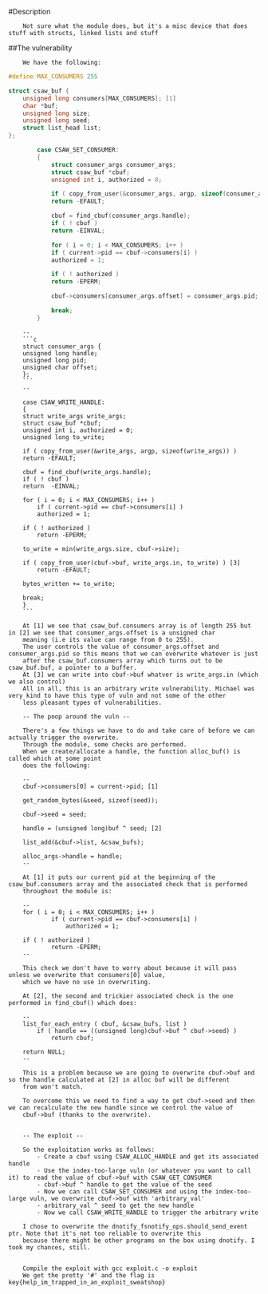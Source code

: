 #Description

        Not sure what the module does, but it's a misc device that does stuff with structs, linked lists and stuff
        
##The vulnerability

        We have the following:
```c        
#define MAX_CONSUMERS 255

struct csaw_buf {
    unsigned long consumers[MAX_CONSUMERS]; [1]
    char *buf;
    unsigned long size;
    unsigned long seed;
    struct list_head list;
};
```
```c 
        case CSAW_SET_CONSUMER:
        {
            struct consumer_args consumer_args;
            struct csaw_buf *cbuf;
            unsigned int i, authorized = 0;

            if ( copy_from_user(&consumer_args, argp, sizeof(consumer_args)) )
            return -EFAULT;

            cbuf = find_cbuf(consumer_args.handle);
            if ( ! cbuf )
            return -EINVAL;

            for ( i = 0; i < MAX_CONSUMERS; i++ )
            if ( current->pid == cbuf->consumers[i] )
            authorized = 1;

            if ( ! authorized )
            return -EPERM;

            cbuf->consumers[consumer_args.offset] = consumer_args.pid; [2]

            break;
        }
```
        --
        ```c
        struct consumer_args {
        unsigned long handle;
        unsigned long pid;
        unsigned char offset;
        };
        ```
        --

        case CSAW_WRITE_HANDLE:
        {
        struct write_args write_args;
        struct csaw_buf *cbuf;
        unsigned int i, authorized = 0;
        unsigned long to_write;

        if ( copy_from_user(&write_args, argp, sizeof(write_args)) )
        return -EFAULT;

        cbuf = find_cbuf(write_args.handle);
        if ( ! cbuf )
        return  -EINVAL;

        for ( i = 0; i < MAX_CONSUMERS; i++ )
            if ( current->pid == cbuf->consumers[i] )
            authorized = 1;

        if ( ! authorized )
            return -EPERM;

        to_write = min(write_args.size, cbuf->size);

        if ( copy_from_user(cbuf->buf, write_args.in, to_write) ) [3]
            return -EFAULT;

        bytes_written += to_write;

        break;
        }
        ```
        
        At [1] we see that csaw_buf.consumers array is of length 255 but in [2] we see that consumer_args.offset is a unsigned char
        meaning (i.e its value can range from 0 to 255).
        The user controls the value of consumer_args.offset and consumer_args.pid so this means that we can overwrite whatever is just
        after the csaw_buf.consumers array which turns out to be csaw_buf.buf, a pointer to a buffer.
        At [3] we can write into cbuf->buf whatver is write_args.in (which we also control)
        All in all, this is an arbitrary write vulnerability. Michael was very kind to have this type of vuln and not some of the other 
        less pleasant types of vulnerabilities.

        -- The poop around the vuln --
        
        There's a few things we have to do and take care of before we can actually trigger the overwrite.
        Through the module, some checks are performed. 
        When we create/allocate a handle, the function alloc_buf() is called which at some point
        does the following:
        
        --
        cbuf->consumers[0] = current->pid; [1]

        get_random_bytes(&seed, sizeof(seed));

        cbuf->seed = seed;

        handle = (unsigned long)buf ^ seed; [2]

        list_add(&cbuf->list, &csaw_bufs);

        alloc_args->handle = handle;
        --

        At [1] it puts our current pid at the beginning of the csaw_buf.consumers array and the associated check that is performed 
        throughout the module is:

        --
        for ( i = 0; i < MAX_CONSUMERS; i++ )
                if ( current->pid == cbuf->consumers[i] )
                    authorized = 1;

        if ( ! authorized )
                return -EPERM;
        --

        This check we don't have to worry about because it will pass unless we overwrite that consumers[0] value, 
        which we have no use in overwriting.
 
        At [2], the second and trickier associated check is the one performed in find_cbuf() which does:
       
        -- 
        list_for_each_entry ( cbuf, &csaw_bufs, list )
            if ( handle == ((unsigned long)cbuf->buf ^ cbuf->seed) )
                return cbuf;
 
        return NULL; 
        --

        This is a problem because we are going to overwrite cbuf->buf and so the handle calculated at [2] in alloc buf will be different 
        from won't match.
    
        To overcome this we need to find a way to get cbuf->seed and then we can recalculate the new handle since we control the value of
        cbuf->buf (thanks to the overwrite).
   

        -- The exploit --
        
        So the exploitation works as follows:
            - Create a cbuf using CSAW_ALLOC_HANDLE and get its associated handle
            - Use the index-too-large vuln (or whatever you want to call it) to read the value of cbuf->buf with CSAW_GET_CONSUMER
            - cbuf->buf ^ handle to get the value of the seed
            - Now we can call CSAW_SET_CONSUMER and using the index-too-large vuln, we overwrite cbuf->buf with 'arbitrary_val'
            - arbitrary_val ^ seed to get the new handle
            - Now we call CSAW_WRITE_HANDLE to trigger the arbitrary write 
        
        I chose to overwrite the dnotify_fsnotify_ops.should_send_event ptr. Note that it's not too reliable to overwrite this
        because there might be other programs on the box using dnotify. I took my chances, still.
            

        Compile the exploit with gcc exploit.c -o exploit
        We get the pretty '#' and the flag is key{help_im_trapped_in_an_exploit_sweatshop}
